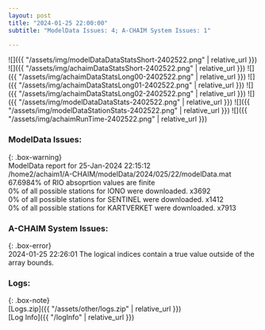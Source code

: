 ```yaml
---
layout: post
title: "2024-01-25 22:00:00"
subtitle: "ModelData Issues: 4; A-CHAIM System Issues: 1"

---
```


![]({{ "/assets/img/modelDataDataStatsShort-2402522.png" | relative_url }})
![]({{ "/assets/img/achaimDataStatsShort-2402522.png" | relative_url }})
![]({{ "/assets/img/achaimDataStatsLong00-2402522.png" | relative_url }})
![]({{ "/assets/img/achaimDataStatsLong01-2402522.png" | relative_url }})
![]({{ "/assets/img/achaimDataStatsLong02-2402522.png" | relative_url }})
![]({{ "/assets/img/modelDataDataStats-2402522.png" | relative_url }})
![]({{ "/assets/img/modelDataStationStats-2402522.png" | relative_url }})
![]({{ "/assets/img/achaimRunTime-2402522.png" | relative_url }})


### ModelData Issues:  
  
{: .box-warning}  
 ModelData report for 25-Jan-2024 22:15:12   
 /home2/achaim1/A-CHAIM/modelData/2024/025/22/modelData.mat   
 67.6984% of RIO absoprtion values are finite   
 0% of all possible stations for IONO were downloaded. x3692   
 0% of all possible stations for SENTINEL were downloaded. x1412   
 0% of all possible stations for KARTVERKET were downloaded. x7913   
  
### A-CHAIM System Issues:  
  
{: .box-error}  
2024-01-25 22:26:01 The logical indices contain a true value outside of the array bounds.  

### Logs:  
  
{: .box-note}  
[Logs.zip]({{ "/assets/other/logs.zip" | relative_url }})  
[Log Info]({{ "/logInfo" | relative_url }})  
